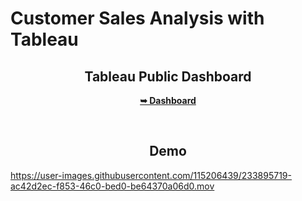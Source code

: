 # Customer Sales Analysis with Tableau


<div align="center">
  <h2 align="center">Tableau Public Dashboard</h2>

  <a target="_blank" href="https://public.tableau.com/views/CustomerSalesAnalysis_16822875927150/CustomerAnalysisDasboard?:language=en-US&:display_count=n&:origin=viz_share_link"><strong>➥ Dashboard</strong></a>
</div>

<br>

<div align="center">
  <h2 align="center">Demo</h2>
</div>

https://user-images.githubusercontent.com/115206439/233895719-ac42d2ec-f853-46c0-bed0-be64370a06d0.mov


